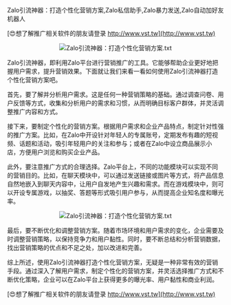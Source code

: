 Zalo引流神器：打造个性化营销方案,Zalo私信助手,Zalo暴力发送,Zalo自动加好友机器人

[😍想了解推广相关软件的朋友请登录 http://www.vst.tw](http://www.vst.tw)

 <center><img src="https://vst.tw/MP4/tuiguang/png/1.png" alt="Zalo引流神器：打造个性化营销方案.txt"></center>

Zalo引流神器，即利用Zalo平台进行营销推广的工具。它能够帮助企业更好地把握用户需求，提升营销效果。下面就让我们来看一看如何使用Zalo引流神器打造个性化营销方案吧。

首先，要了解并分析用户需求。这是任何一种营销策略的基础。通过调查问卷、用户反馈等方式，收集和分析用户的需求和习惯，从而明确目标客户群体，并灵活调整推广内容和方式。

接下来，要制定个性化的营销方案。根据用户需求和企业产品特点，制定针对性强的推广方案。比如，在Zalo中开设针对年轻人的专属账号，定期发布有趣的短视频、话题和活动，吸引年轻用户的关注和参与；或者在Zalo中设立商品展示小店，方便用户浏览和购买企业产品。

此外，要注意推广方式的合理选择。Zalo平台上，不同的功能模块可以实现不同的营销目的。比如，在聊天模块中，可以通过发送链接或图片等方式，将产品信息自然地嵌入到聊天内容中，让用户自发地产生兴趣和需求。而在游戏模块中，则可以开设专属游戏，以抽奖、答题等形式吸引用户参与，从而提高企业知名度和曝光率。

 <center><img src="https://vst.tw/MP4/tuiguang/png/3.png" alt="Zalo引流神器：打造个性化营销方案.txt"></center>

最后，要不断优化和调整营销方案。随着市场环境和用户需求的变化，企业需要及时调整营销策略，以保持竞争力和用户黏性。同时，要不断总结和分析营销数据，找出营销策略的优点和不足之处，加以改进和完善。

综上所述，使用Zalo引流神器打造个性化营销方案，无疑是一种非常有效的营销手段。通过深入了解用户需求，制定个性化的营销方案，并灵活选择推广方式和不断优化策略，企业可以在Zalo平台上获得更多的曝光率、用户黏性和商业利润。

[😍想了解推广相关软件的朋友请登录 http://www.vst.tw](http://www.vst.tw)



